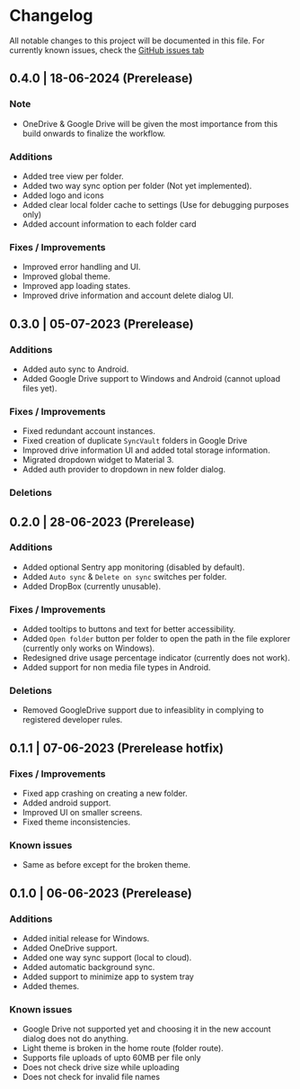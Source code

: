 # Changelog

All notable changes to this project will be documented in this file.
For currently known issues, check the [GitHub issues tab](https://github.com/dhzdhd/SyncVault/issues?q=is%3Aopen+is%3Aissue+label%3Abug)

## 0.4.0 | 18-06-2024 (Prerelease)

### Note

- OneDrive & Google Drive will be given the most importance from this build onwards to finalize the workflow.

### Additions

- Added tree view per folder.
- Added two way sync option per folder (Not yet implemented).
- Added logo and icons
- Added clear local folder cache to settings (Use for debugging purposes only)
- Added account information to each folder card

### Fixes / Improvements

- Improved error handling and UI.
- Improved global theme.
- Improved app loading states.
- Improved drive information and account delete dialog UI.

## 0.3.0 | 05-07-2023 (Prerelease)

### Additions

- Added auto sync to Android.
- Added Google Drive support to Windows and Android (cannot upload files yet).

### Fixes / Improvements

- Fixed redundant account instances.
- Fixed creation of duplicate `SyncVault` folders in Google Drive
- Improved drive information UI and added total storage information.
- Migrated dropdown widget to Material 3.
- Added auth provider to dropdown in new folder dialog.

### Deletions

## 0.2.0 | 28-06-2023 (Prerelease)

### Additions

- Added optional Sentry app monitoring (disabled by default).
- Added `Auto sync` & `Delete on sync` switches per folder.
- Added DropBox (currently unusable).

### Fixes / Improvements

- Added tooltips to buttons and text for better accessibility.
- Added `Open folder` button per folder to open the path in the file explorer (currently only works on Windows).
- Redesigned drive usage percentage indicator (currently does not work).
- Added support for non media file types in Android.

### Deletions

- Removed GoogleDrive support due to infeasiblity in complying to registered developer rules.

## 0.1.1 | 07-06-2023 (Prerelease hotfix)

### Fixes / Improvements

- Fixed app crashing on creating a new folder.
- Added android support.
- Improved UI on smaller screens.
- Fixed theme inconsistencies.

### Known issues

- Same as before except for the broken theme.

## 0.1.0 | 06-06-2023 (Prerelease)

### Additions

- Added initial release for Windows.
- Added OneDrive support.
- Added one way sync support (local to cloud).
- Added automatic background sync.
- Added support to minimize app to system tray
- Added themes.

### Known issues

- Google Drive not supported yet and choosing it in the new account dialog does not do anything.
- Light theme is broken in the home route (folder route).
- Supports file uploads of upto 60MB per file only
- Does not check drive size while uploading
- Does not check for invalid file names
